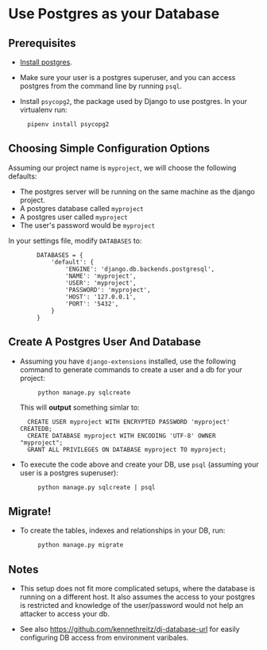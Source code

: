 # Use Postgres as your Database
## Prerequisites
- [Install postgres](./postgres-setup.md).
- Make sure your user is a postgres superuser, and you can access postgres from the command line by running `psql`.
- Install `psycopg2`, the package used by Django to use postgres.  In your virtualenv run:

        pipenv install psycopg2

## Choosing Simple Configuration Options
Assuming our project name is `myproject`, we will choose the following defaults:

- The postgres server will be running on the same machine as the django project.
- A postgres database called `myproject`
- A postgres user called `myproject`
- The user's password would be `myproject`

In your settings file, modify `DATABASES` to:

            DATABASES = {
                'default': {
                    'ENGINE': 'django.db.backends.postgresql',
                    'NAME': 'myproject',
                    'USER': 'myproject',
                    'PASSWORD': 'myproject',
                    'HOST': '127.0.0.1',
                    'PORT': '5432',
                }
            }


## Create A Postgres User And Database
- Assuming you have `django-extensions` installed, use the following command to generate commands to create a user and a db for your project:

           python manage.py sqlcreate

  This will **output** something simlar to:

        CREATE USER myproject WITH ENCRYPTED PASSWORD 'myproject' CREATEDB;
        CREATE DATABASE myproject WITH ENCODING 'UTF-8' OWNER "myproject";
        GRANT ALL PRIVILEGES ON DATABASE myproject TO myproject;

- To execute the code above and create your DB, use `psql` (assuming your user is a postgres superuser):

           python manage.py sqlcreate | psql

## Migrate!

- To create the tables, indexes and relationships in your DB, run:

           python manage.py migrate



## Notes
* This setup does not fit more complicated setups, where the database is running on a different host.  It also assumes the access to your postgres is restricted and  knowledge of the user/password would not help an attacker to access your db.

* See also <https://github.com/kennethreitz/dj-database-url> for easily configuring DB access from environment varibales.


